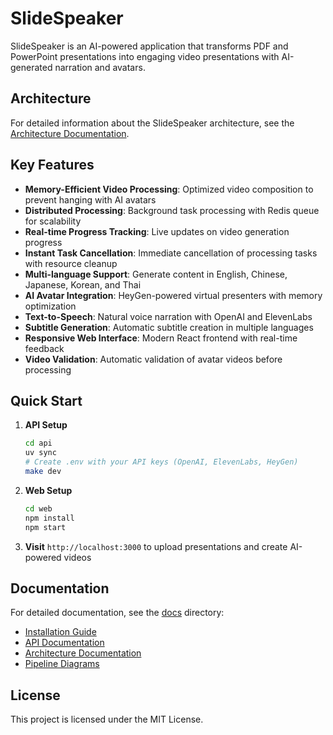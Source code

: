 # SlideSpeaker

SlideSpeaker is an AI-powered application that transforms PDF and PowerPoint presentations into engaging video presentations with AI-generated narration and avatars.

## Architecture

For detailed information about the SlideSpeaker architecture, see the [Architecture Documentation](docs/architecture.md).

## Key Features

- **Memory-Efficient Video Processing**: Optimized video composition to prevent hanging with AI avatars
- **Distributed Processing**: Background task processing with Redis queue for scalability
- **Real-time Progress Tracking**: Live updates on video generation progress
- **Instant Task Cancellation**: Immediate cancellation of processing tasks with resource cleanup
- **Multi-language Support**: Generate content in English, Chinese, Japanese, Korean, and Thai
- **AI Avatar Integration**: HeyGen-powered virtual presenters with memory optimization
- **Text-to-Speech**: Natural voice narration with OpenAI and ElevenLabs
- **Subtitle Generation**: Automatic subtitle creation in multiple languages
- **Responsive Web Interface**: Modern React frontend with real-time feedback
- **Video Validation**: Automatic validation of avatar videos before processing

## Quick Start

1. **API Setup**
   ```bash
   cd api
   uv sync
   # Create .env with your API keys (OpenAI, ElevenLabs, HeyGen)
   make dev
   ```

2. **Web Setup**
   ```bash
   cd web
   npm install
   npm start
   ```

3. **Visit** `http://localhost:3000` to upload presentations and create AI-powered videos

## Documentation

For detailed documentation, see the [docs](docs/) directory:

- [Installation Guide](docs/installation.md)
- [API Documentation](docs/api.md)
- [Architecture Documentation](docs/architecture.md)
- [Pipeline Diagrams](docs/pipeline-diagrams.md)

## License

This project is licensed under the MIT License.